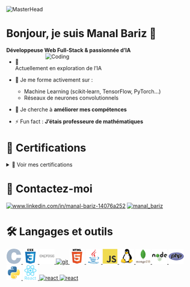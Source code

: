 ![MasterHead](https://getwallpapers.com/wallpaper/full/2/d/f/490230.jpg)

# Bonjour, je suis **Manal Bariz** 👋
**Développeuse Web Full‑Stack & passionnée d’IA**
<img align="right" alt="Coding" width="400" src="https://media.tenor.com/PP9v7VIs6R4AAAAd/scaler-create-impact.gif">

- 🔭 Actuellement en exploration de l’IA

- 🌱 Je me forme activement sur :
    * Machine Learning (scikit‑learn, TensorFlow, PyTorch...)
    * Réseaux de neurones convolutionnels

- 👯 Je cherche à **améliorer mes compétences**

- ⚡ Fun fact : **J’étais professeure de mathématiques**

# 📜 Certifications
<details>
  <summary>📂 Voir mes certifications</summary>

  <br/>
  
| Certification | Logo |
|:------------:|:----:|
| **🧠 What is Data Science? – Coursera (IBM)** |  [<img src="https://assets.serverwatch.com/uploads/2022/08/SW.C.IBM_.png" width="120" alt="Coursera/IBM">](https://www.coursera.org/account/accomplishments/certificate/U49679XZR88K) |
| **🧪 Cours intensif sur la science des données – Coursera (Johns Hopkins University)** | [![Johns Hopkins](https://1000logos.net/wp-content/uploads/2022/07/Johns-Hopkins-University-Logo.jpg)](https://www.coursera.org/account/accomplishments/certificate/4YRULLTWZVWX) |
| **📊 Supervised Machine Learning: Regression and Classification – Coursera (DeepLearning.AI & Stanford Online)** | [![Stanford Online](https://149396518.v2.pressablecdn.com/wp-content/uploads/2023/05/Screenshot-2023-05-09-at-2.00.14-PM.png)](https://www.coursera.org/account/accomplishments/certificate/K8KLB7A3NR9L) |
| **➗ Mathematics for Machine Learning: Linear Algebra – Coursera (Imperial College London)** | [![Imperial College London](https://www.pngkey.com/png/full/195-1957960_imperial-college-london-logo-vector.png)](https://www.coursera.org/account/accomplishments/certificate/YBANW8N541LG) |


</details>



# 🤝 Contactez-moi
<p align="left">
<a href="https://www.linkedin.com/in/manal-bariz-14076a252" target="blank"><img align="center" src="https://raw.githubusercontent.com/rahuldkjain/github-profile-readme-generator/master/src/images/icons/Social/linked-in-alt.svg" alt="www.linkedin.com/in/manal-bariz-14076a252" height="30" width="40" /></a>
<a href="https://instagram.com/manal_bariz" target="blank"><img align="center" src="https://raw.githubusercontent.com/rahuldkjain/github-profile-readme-generator/master/src/images/icons/Social/instagram.svg" alt="manal_bariz" height="30" width="40" /></a>
</p>

# 🛠 Langages et outils
<p align="left"> <a href="https://www.cprogramming.com/" target="_blank" rel="noreferrer"> <img src="https://raw.githubusercontent.com/devicons/devicon/master/icons/c/c-original.svg" alt="c" width="40" height="40"/> </a> <a href="https://www.w3schools.com/css/" target="_blank" rel="noreferrer"> <img src="https://raw.githubusercontent.com/devicons/devicon/master/icons/css3/css3-original-wordmark.svg" alt="css3" width="40" height="40"/> </a> <a href="https://expressjs.com" target="_blank" rel="noreferrer"> <img src="https://raw.githubusercontent.com/devicons/devicon/master/icons/express/express-original-wordmark.svg" alt="express" width="40" height="40"/> </a> <a href="https://git-scm.com/" target="_blank" rel="noreferrer"> <img src="https://www.vectorlogo.zone/logos/git-scm/git-scm-icon.svg" alt="git" width="40" height="40"/> </a> <a href="https://www.w3.org/html/" target="_blank" rel="noreferrer"> <img src="https://raw.githubusercontent.com/devicons/devicon/master/icons/html5/html5-original-wordmark.svg" alt="html5" width="40" height="40"/> </a> <a href="https://www.java.com" target="_blank" rel="noreferrer"> <img src="https://raw.githubusercontent.com/devicons/devicon/master/icons/java/java-original.svg" alt="java" width="40" height="40"/> </a> <a href="https://developer.mozilla.org/en-US/docs/Web/JavaScript" target="_blank" rel="noreferrer"> <img src="https://raw.githubusercontent.com/devicons/devicon/master/icons/javascript/javascript-original.svg" alt="javascript" width="40" height="40"/> </a> <a href="https://www.linux.org/" target="_blank" rel="noreferrer"> <img src="https://raw.githubusercontent.com/devicons/devicon/master/icons/linux/linux-original.svg" alt="linux" width="40" height="40"/> </a> <a href="https://www.mongodb.com/" target="_blank" rel="noreferrer"> <img src="https://raw.githubusercontent.com/devicons/devicon/master/icons/mongodb/mongodb-original-wordmark.svg" alt="mongodb" width="40" height="40"/> </a> <a href="https://nodejs.org" target="_blank" rel="noreferrer"> <img src="https://raw.githubusercontent.com/devicons/devicon/master/icons/nodejs/nodejs-original-wordmark.svg" alt="nodejs" width="40" height="40"/> </a> <a href="https://www.php.net" target="_blank" rel="noreferrer"> <img src="https://raw.githubusercontent.com/devicons/devicon/master/icons/php/php-original.svg" alt="php" width="40" height="40"/> </a> <a href="https://www.python.org" target="_blank" rel="noreferrer"> <img src="https://raw.githubusercontent.com/devicons/devicon/master/icons/python/python-original.svg" alt="python" width="40" height="40"/> </a> <a href="https://reactjs.org/" target="_blank" rel="noreferrer"> <img src="https://raw.githubusercontent.com/devicons/devicon/master/icons/react/react-original-wordmark.svg" alt="react" width="40" height="40"/> </a> <a href="https://angular.io/" target="_blank" rel="noreferrer"> <img src="https://freepngdesign.com/content/uploads/images/p-1698-1-angular-logo-png-transparent-logo-214688437269.png" alt="react" width="40" height="40"/> </a> <a href="https://www.typescriptlang.org/" rel="noreferrer"> <img src="https://www.interface-x.org/typescript.png" alt="react" width="40" height="40"/> </a> </p>


